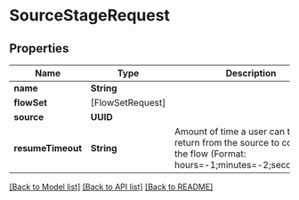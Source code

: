 # SourceStageRequest

## Properties
Name | Type | Description | Notes
------------ | ------------- | ------------- | -------------
**name** | **String** |  | 
**flowSet** | [FlowSetRequest] |  | [optional] 
**source** | **UUID** |  | 
**resumeTimeout** | **String** | Amount of time a user can take to return from the source to continue the flow (Format: hours&#x3D;-1;minutes&#x3D;-2;seconds&#x3D;-3) | [optional] 

[[Back to Model list]](../README.md#documentation-for-models) [[Back to API list]](../README.md#documentation-for-api-endpoints) [[Back to README]](../README.md)


